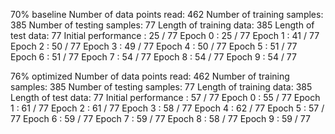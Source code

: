 70% baseline
Number of data points read: 462
Number of training samples: 385
Number of testing samples: 77
Length of training data: 385
Length of test data: 77
Initial performance : 25 / 77
Epoch 0 : 25 / 77
Epoch 1 : 41 / 77
Epoch 2 : 50 / 77
Epoch 3 : 49 / 77
Epoch 4 : 50 / 77
Epoch 5 : 51 / 77
Epoch 6 : 51 / 77
Epoch 7 : 54 / 77
Epoch 8 : 54 / 77
Epoch 9 : 54 / 77

76% optimized
Number of data points read: 462
Number of training samples: 385
Number of testing samples: 77
Length of training data: 385
Length of test data: 77
Initial performance : 57 / 77
Epoch 0 : 55 / 77
Epoch 1 : 61 / 77
Epoch 2 : 61 / 77
Epoch 3 : 58 / 77
Epoch 4 : 62 / 77
Epoch 5 : 57 / 77
Epoch 6 : 59 / 77
Epoch 7 : 59 / 77
Epoch 8 : 58 / 77
Epoch 9 : 59 / 77